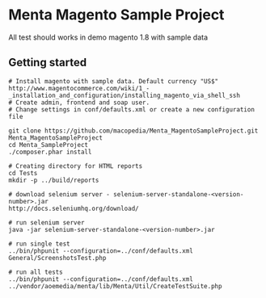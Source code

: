 # Menta Magento Sample Project

All test should works in demo magento 1.8 with sample data
## Getting started
    # Install magento with sample data. Default currency "US$"
    http://www.magentocommerce.com/wiki/1_-_installation_and_configuration/installing_magento_via_shell_ssh
    # Create admin, frontend and soap user.
    # Change settings in conf/defaults.xml or create a new configuration file

    git clone https://github.com/macopedia/Menta_MagentoSampleProject.git Menta_MagentoSampleProject
    cd Menta_SampleProject
    ./composer.phar install

    # Creating directory for HTML reports
    cd Tests
    mkdir -p ../build/reports

    # download selenium server - selenium-server-standalone-<version-number>.jar
    http://docs.seleniumhq.org/download/

    # run selenium server
    java -jar selenium-server-standalone-<version-number>.jar

    # run single test
    ../bin/phpunit --configuration=../conf/defaults.xml General/ScreenshotsTest.php

    # run all tests
    ../bin/phpunit --configuration=../conf/defaults.xml ../vendor/aoemedia/menta/lib/Menta/Util/CreateTestSuite.php